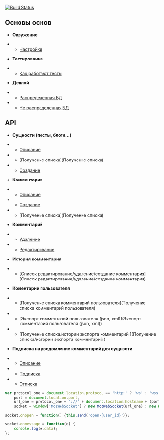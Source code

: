 [![Build Status](https://travis-ci.org/vir-mir/test_comment.svg?branch=master)](https://travis-ci.org/vir-mir/exness_comment)


## Основы основ

* **Окружение**

* * [Настройки](https://github.com/vir-mir/exness_comment/wiki/environment-settings)

* **Тестирование**

* * [Как работают тесты](https://github.com/vir-mir/exness_comment/wiki/testing)

* **Деплой**

* * [Распределенная БД](https://github.com/vir-mir/exness_comment/wiki/deployment#%D0%A0%D0%B0%D1%81%D0%BF%D1%80%D0%B5%D0%B4%D0%B5%D0%BB%D0%B5%D0%BD%D0%BD%D0%B0%D1%8F-%D0%91%D0%94)

* * [Не распределенная БД](https://github.com/vir-mir/exness_comment/wiki/deployment#%D0%9D%D0%B5-%D1%80%D0%B0%D1%81%D0%BF%D1%80%D0%B5%D0%B4%D0%B5%D0%BB%D0%B5%D0%BD%D0%BD%D0%B0%D1%8F-%D0%91%D0%94)

## API

* **Сущности (посты, блоги...)**

* * [Описание](Описание)

* * [Получение списка](Получение списка)

* * [Создание](Создание)

* **Комментарии**

* * [Описание](Описание)

* * [Создание](Создание)

* * [Получение списка](Получение списка)

* **Комментарий**

* * [Удаление](Удаление) 

* * [Редактирование](Редактирование)

* **История комментария**

* * [Список редактирование/удаление/создание комментария](Список редактирование/удаление/создание комментария) 

* **Коментарии пользователя**

* * [Получение списка комментарий пользователя](Получение списка комментарий пользователя)

* * [Экспорт комментарий пользователя (json, xml)](Экспорт комментарий пользователя (json, xml))

* * [Получение списка/истории экспорта комментарий ](Получение списка/истории экспорта комментарий )

* **Подписка на уведомление комментарий для сущности**

* * [Описание](Описание)

* * [Подписка](Подписка)

* * [Отписка](Отписка) 

```javascript
var protocol_one = document.location.protocol == 'http:' ? 'ws' : 'wss',
    port = document.location.port,
    url_one = protocol_one + "://" + document.location.hostname + (port ? ":" + port : "") + "/ws",
    socket = window['MozWebSocket'] ? new MozWebSocket(url_one) : new WebSocket(url_one);

socket.onopen = function() {this.send('open-{user_id}')};

socket.onmessage = function(e) {
    console.log(e.data);
};
```
